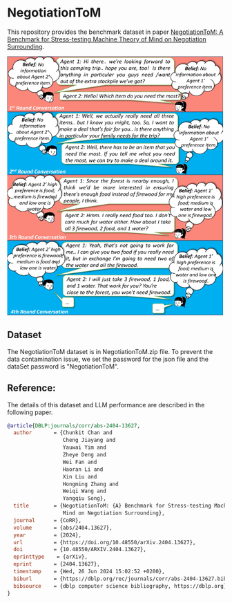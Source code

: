 # NegotiationToM
This repository provides the benchmark dataset in paper [NegotiationToM: A Benchmark for Stress-testing Machine Theory of Mind on Negotiation Surrounding](https://arxiv.org/abs/2404.13627).

<img src="https://github.com/HKUST-KnowComp/NegotiationToM/blob/main/Example_Figure.jpg" width="500" height="600">

## Dataset
The NegotiationToM dataset is in NegotiationToM.zip file. To prevent the data contamination issue, we set the password for the json file and the dataSet password is "NegotiationToM".

## Reference:
The details of this dataset and LLM performance are described in the following paper.
```bibtex
@article{DBLP:journals/corr/abs-2404-13627,
  author       = {Chunkit Chan and
                  Cheng Jiayang and
                  Yauwai Yim and
                  Zheye Deng and
                  Wei Fan and
                  Haoran Li and
                  Xin Liu and
                  Hongming Zhang and
                  Weiqi Wang and
                  Yangqiu Song},
  title        = {NegotiationToM: {A} Benchmark for Stress-testing Machine Theory of
                  Mind on Negotiation Surrounding},
  journal      = {CoRR},
  volume       = {abs/2404.13627},
  year         = {2024},
  url          = {https://doi.org/10.48550/arXiv.2404.13627},
  doi          = {10.48550/ARXIV.2404.13627},
  eprinttype    = {arXiv},
  eprint       = {2404.13627},
  timestamp    = {Wed, 26 Jun 2024 15:02:52 +0200},
  biburl       = {https://dblp.org/rec/journals/corr/abs-2404-13627.bib},
  bibsource    = {dblp computer science bibliography, https://dblp.org}
}
```
